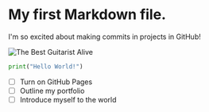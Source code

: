 # My first Markdown file.

I'm so excited about making commits in projects in GitHub!

![The Best Guitarist Alive](https://imagenes.montevideo.com.uy/imgnoticias/202403/_W933_80/873979.jpg)

```python
print("Hello World!")
```
- [ ] Turn on GitHub Pages
- [ ] Outline my portfolio
- [ ] Introduce myself to the world

